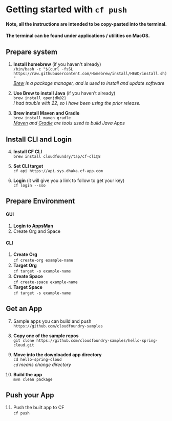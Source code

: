 # Getting started with `cf push`

#### Note, all the instructions are intended to be copy-pasted into the terminal. 
#### The terminal can be found under applications / utilities on MacOS.  


## Prepare system 

1. **Install homebrew** (if you haven't already)  
`/bin/bash -c "$(curl -fsSL https://raw.githubusercontent.com/Homebrew/install/HEAD/install.sh)" `    
*[Brew](https://brew.sh/) is a package manager, and is used to install and update software*  

2. **Use Brew to install Java** (if you haven't already)  
`brew install openjdk@21 `  
*I had trouble with 22, so I have been using the prior release.*  

3. **Brew install Maven and Gradle**  
`brew install maven gradle`  
*[Maven](https://maven.apache.org/) and [Gradle](https://gradle.org/) are tools used to build Java Apps*   

## Install CLI and Login  

4. **Install CF CLI**  
`brew install cloudfoundry/tap/cf-cli@8`

5. **Set CLI target**  
`cf api https://api.sys.dhaka.cf-app.com`  

6. **Login** (it will give you a link to follow to get your key)  
`cf login --sso `  

## Prepare Environment  
#### GUI
1. **Login to [AppsMan](https://apps.sys.dhaka.cf-app.com/)**  
2. Create Org and Space  

#### CLI
1. **Create Org**  
`cf create-org example-name`
2. **Target Org**  
`cf target -o example-name`  
4. **Create Space**  
`cf create-space example-name`
2. **Target Space**  
`cf target -s example-name`  

## Get an App  

7. Sample apps you can build and push  
`https://github.com/cloudfoundry-samples`  

8. **Copy one of the sample repos**  
`git clone https://github.com/cloudfoundry-samples/hello-spring-cloud.git `

9. **Move into the downloaded app directory**  
`cd hello-spring-cloud`  
*`cd` means change directory*  

10. **Build the app**  
`mvn clean package `

## Push your App    

11. Push the built app to CF\
`cf push`
